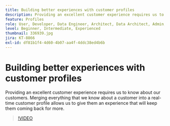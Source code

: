 ```yaml
---
title: Building better experiences with customer profiles
description: Providing an excellent customer experience requires us to know about our customers. Merging everything that we know about a customer into a real-time customer profile allows us to give them an experience that will keep them coming back for more.
feature: Profiles
role: User, Developer, Data Engineer, Architect, Data Architect, Admin, Leader
level: Beginner, Intermediate, Experienced
thumbnail: 336939.jpg
jira: KT-8866
exl-id: df81b1f4-4d60-4b07-aa4f-4ddc38ed4b6b
---
```

# Building better experiences with customer profiles

Providing an excellent customer experience requires us to know about our customers. Merging everything that we know about a customer into a real-time customer profile allows us to give them an experience that will keep them coming back for more.

>[!VIDEO](https://video.tv.adobe.com/v/336939/?learn=on)
